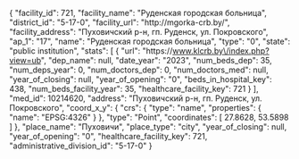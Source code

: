 {
    "facility_id": 721,
    "facility_name": "Руденская городская больница",
    "district_id": "5-17-0",
    "facility_url": "http:\/\/mgorka-crb.by\/",
    "facility_address": "Пуховичский р-н, гп. Руденск, ул. Покровского",
    "ap_1": "17",
    "name": "Руденская городская больница",
    "type": "0",
    "state": "public institution",
    "stats": [
        {
            "url": "https:\/\/www.klcrb.by\/index.php?view=ub",
            "dep_name": null,
            "date_year": "2023",
            "num_beds_dep": 35,
            "num_deps_year": 0,
            "num_doctors_dep": 0,
            "num_doctors_med": null,
            "year_of_closing": null,
            "year_of_opening": "0",
            "beds_in_hospital_key": 438,
            "num_beds_facility_year": 35,
            "healthcare_facility_key": 721
        }
    ],
    "med_id": 10214620,
    "address": "Пуховичский р-н, гп. Руденск, ул. Покровского",
    "coord_x_y": {
        "crs": {
            "type": "name",
            "properties": {
                "name": "EPSG:4326"
            }
        },
        "type": "Point",
        "coordinates": [
            27.8628,
            53.5898
        ]
    },
    "place_name": "Пуховичи",
    "place_type": "city",
    "year_of_closing": null,
    "year_of_opening": "0",
    "healthcare_facility_key": 721,
    "administrative_division_id": "5-17-0"
}